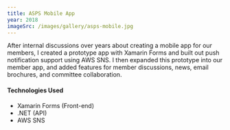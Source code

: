 ```yaml
---
title: ASPS Mobile App
year: 2018
imageSrc: /images/gallery/asps-mobile.jpg
---
```


After internal discussions over years about creating a mobile app for our members, I created a prototype app with Xamarin Forms and built out push notification support using AWS SNS. I then expanded this prototype into our member app, and added features for member discussions, news, email brochures, and committee collaboration.

#### Technologies Used

* Xamarin Forms (Front-end)
* .NET (API)
* AWS SNS